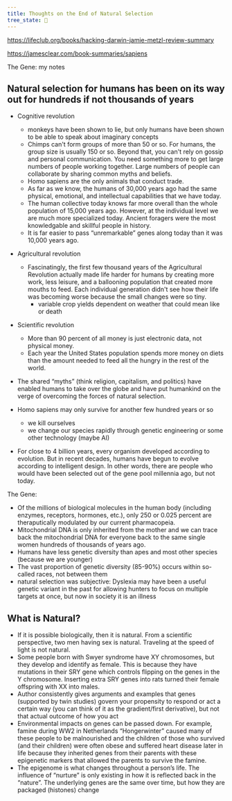 ```yaml
---
title: Thoughts on the End of Natural Selection
tree_state: 🌱
---
```


https://lifeclub.org/books/hacking-darwin-jamie-metzl-review-summary

https://jamesclear.com/book-summaries/sapiens

The Gene: my notes

## Natural selection for humans has been on its way out for hundreds if not thousands of years

- Cognitive revolution
  - monkeys have been shown to lie, but only humans have been shown to be able to speak about imaginary concepts
  - Chimps can't form groups of more than 50 or so. For humans, the group  size is usually 150 or so. Beyond that, you can't rely on gossip and  personal communication. You need something more to get large numbers of  people working together. Large numbers of people can collaborate by sharing common myths and beliefs.
  - Homo sapiens are the only animals that conduct trade.
  - As far as we know, the humans of 30,000 years ago had the same physical, emotional, and intellectual capabilities that we have today.
  - The human collective today knows far more overall than the whole  population of 15,000 years ago. However, at the individual level we are  much more specialized today. Ancient foragers were the most knowledgable and skillful people in history.
  - It is far easier to pass “unremarkable” genes along today than it was 10,000 years ago.
- Agricultural revolution
  - Fascinatingly, the first few thousand years of the Agricultural  Revolution actually made life harder for humans by creating more work,  less leisure, and a ballooning population that created more mouths to  feed. Each individual generation didn't see how their life was becoming  worse because the small changes were so tiny.
    - variable crop yields dependent on weather that could mean like or death
- Scientific revolution
  - More than 90 percent of all money is just electronic data, not physical money.
  - Each year the United States population spends more money on diets than  the amount needed to feed all the hungry in the rest of the world.

- The shared “myths” (think religion, capitalism, and politics) have enabled humans to take over the globe and have put humankind on the verge of overcoming the forces of natural selection.
- Homo sapiens may only survive for another few hundred years or so
  - we kill ourselves
  - we change our species rapidly through genetic engineering or some other technology (maybe AI)
- For close to 4 billion years, every organism developed according to  evolution. But in recent decades, humans have begun to evolve according  to intelligent design. In other words, there are people who would have  been selected out of the gene pool millennia ago, but not today.

The Gene:

- Of the millions of biological molecules in the human body (including  enzymes, receptors, hormones, etc.), only 250 or 0.025 percent are  theraputically modulated by our current pharmacopeia.
- Mitochondrial DNA is only inherited from the mother and we can trace  back the mitochondrial DNA for everyone back to the same single women  hundreds of thousands of years ago.
- Humans have less genetic diversity than apes and most other species (because we are younger)
- The vast proportion of genetic diversity (85-90%) occurs within so-called races, not between them
- natural selection was subjective: Dyslexia may have been a useful genetic variant in the past for allowing hunters to focus on multiple targets at once, but now in society it is an illness

## What is Natural?

- If it is possible biologically, then it is natural. From a scientific  perspective, two men having sex is natural. Traveling at the speed of  light is not natural.
- Some people born with Swyer syndrome have XY chromosomes, but they develop and identify as female. This is because they have mutations in  their SRY gene which controls flipping on the genes in the Y chromosome. Inserting extra SRY genes into rats turned their female offspring with XX into males.
- Author consistently gives arguments and examples that genes (supported  by twin studies) govern your propensity to respond or act a certain way  (you can think of it as the gradient/first derivative), but not that  actual outcome of how you act
- Environmental impacts on genes can be passed down. For example, famine  during WW2 in Netherlands “Hongerwinter” caused many of these people to  be malnourished and the children of those who survived (and their  children) were often obese and suffered heart disease later in life  because they inherited genes from their parents with these epigenetic  markers that allowed the parents to survive the famine.
- The epigenome is what changes throughout a person’s life. The influence  of “nurture” is only existing in how it is reflected back in the  “nature”. The underlying genes are the same over time, but how they are  packaged (histones) change
